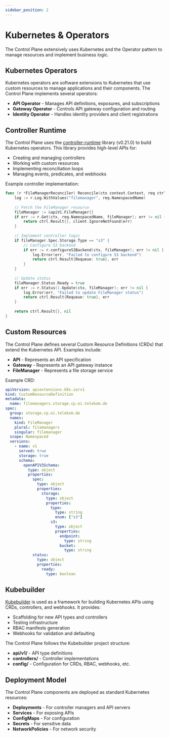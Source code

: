 ```yaml
---
sidebar_position: 2
---
```


# Kubernetes & Operators

The Control Plane extensively uses Kubernetes and the Operator pattern to manage resources and implement business logic.

## Kubernetes Operators

Kubernetes operators are software extensions to Kubernetes that use custom resources to manage applications and their components. The Control Plane implements several operators:

- **API Operator** - Manages API definitions, exposures, and subscriptions
- **Gateway Operator** - Controls API gateway configuration and routing
- **Identity Operator** - Handles identity providers and client registrations

## Controller Runtime

The Control Plane uses the [controller-runtime](https://github.com/kubernetes-sigs/controller-runtime) library (v0.21.0) to build Kubernetes operators. This library provides high-level APIs for:

- Creating and managing controllers
- Working with custom resources
- Implementing reconciliation loops
- Managing events, predicates, and webhooks

Example controller implementation:

```go
func (r *FileManagerReconciler) Reconcile(ctx context.Context, req ctrl.Request) (ctrl.Result, error) {
    log := r.Log.WithValues("filemanager", req.NamespacedName)
    
    // Fetch the FileManager resource
    fileManager := &apiV1.FileManager{}
    if err := r.Get(ctx, req.NamespacedName, fileManager); err != nil {
        return ctrl.Result{}, client.IgnoreNotFound(err)
    }
    
    // Implement controller logic
    if fileManager.Spec.Storage.Type == "s3" {
        // Configure S3 backend
        if err := r.configureS3Backend(ctx, fileManager); err != nil {
            log.Error(err, "Failed to configure S3 backend")
            return ctrl.Result{Requeue: true}, err
        }
    }
    
    // Update status
    fileManager.Status.Ready = true
    if err := r.Status().Update(ctx, fileManager); err != nil {
        log.Error(err, "Failed to update FileManager status")
        return ctrl.Result{Requeue: true}, err
    }
    
    return ctrl.Result{}, nil
}
```

## Custom Resources

The Control Plane defines several Custom Resource Definitions (CRDs) that extend the Kubernetes API. Examples include:

- **API** - Represents an API specification
- **Gateway** - Represents an API gateway instance
- **FileManager** - Represents a file storage service

Example CRD:

```yaml
apiVersion: apiextensions.k8s.io/v1
kind: CustomResourceDefinition
metadata:
  name: filemanagers.storage.cp.ei.telekom.de
spec:
  group: storage.cp.ei.telekom.de
  names:
    kind: FileManager
    plural: filemanagers
    singular: filemanager
  scope: Namespaced
  versions:
    - name: v1
      served: true
      storage: true
      schema:
        openAPIV3Schema:
          type: object
          properties:
            spec:
              type: object
              properties:
                storage:
                  type: object
                  properties:
                    type:
                      type: string
                      enum: ["s3"]
                    s3:
                      type: object
                      properties:
                        endpoint:
                          type: string
                        bucket:
                          type: string
            status:
              type: object
              properties:
                ready:
                  type: boolean
```

## Kubebuilder

[Kubebuilder](https://book.kubebuilder.io/) is used as a framework for building Kubernetes APIs using CRDs, controllers, and webhooks. It provides:

- Scaffolding for new API types and controllers
- Testing infrastructure
- RBAC manifests generation
- Webhooks for validation and defaulting

The Control Plane follows the Kubebuilder project structure:

- **api/v1/** - API type definitions
- **controllers/** - Controller implementations
- **config/** - Configuration for CRDs, RBAC, webhooks, etc.

## Deployment Model

The Control Plane components are deployed as standard Kubernetes resources:

- **Deployments** - For controller managers and API servers
- **Services** - For exposing APIs
- **ConfigMaps** - For configuration
- **Secrets** - For sensitive data
- **NetworkPolicies** - For network security